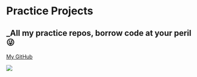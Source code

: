 # Practice Projects
## _All my practice repos, borrow code at your peril 😜
[My GitHub](https://github.com/andrew-data-git)

![](https://github.com/andrew-data-git/repo/blob/main/gandalf_2.jpg)
